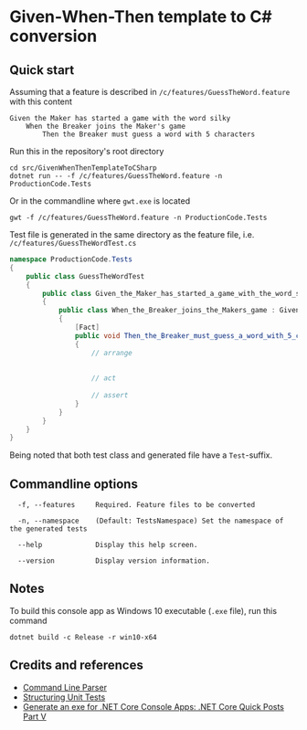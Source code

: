 # Given-When-Then template to C# conversion

## Quick start

Assuming that a feature is described in `/c/features/GuessTheWord.feature` with this content

```
Given the Maker has started a game with the word silky
    When the Breaker joins the Maker's game
        Then the Breaker must guess a word with 5 characters
```

Run this in the repository's root directory

```
cd src/GivenWhenThenTemplateToCSharp
dotnet run -- -f /c/features/GuessTheWord.feature -n ProductionCode.Tests
```

Or in the commandline where `gwt.exe` is located

```
gwt -f /c/features/GuessTheWord.feature -n ProductionCode.Tests
```

Test file is generated in the same directory as the feature file, i.e. `/c/features/GuessTheWordTest.cs`

```cs
namespace ProductionCode.Tests
{
    public class GuessTheWordTest
    {
        public class Given_the_Maker_has_started_a_game_with_the_word_silky : GuessTheWordTest
        {
            public class When_the_Breaker_joins_the_Makers_game : Given_the_Maker_has_started_a_game_with_the_word_silky
            {
                [Fact]
                public void Then_the_Breaker_must_guess_a_word_with_5_characters()
                {
                    // arrange
                    
                    
                    // act
                    
                    // assert
                }
            }
        }
    }
}
```

Being noted that both test class and generated file have a `Test`-suffix.

## Commandline options

```
  -f, --features     Required. Feature files to be converted

  -n, --namespace    (Default: TestsNamespace) Set the namespace of the generated tests

  --help             Display this help screen.

  --version          Display version information.
```

## Notes

To build this console app as Windows 10 executable (`.exe` file), run this command

```
dotnet build -c Release -r win10-x64
```

## Credits and references
* [Command Line Parser](https://github.com/commandlineparser/commandline)
* [Structuring Unit Tests](https://haacked.com/archive/2012/01/02/structuring-unit-tests.aspx/)
* [Generate an exe for .NET Core Console Apps: .NET Core Quick Posts Part V](https://dzone.com/articles/generate-an-exe-for-net-core-console-apps-net-core)